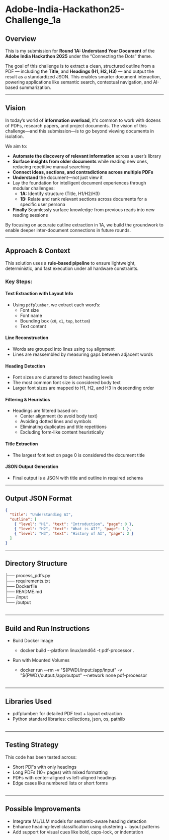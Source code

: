 # Adobe-India-Hackathon25-Challenge_1a

## Overview

This is my submission for **Round 1A: Understand Your Document** of the **Adobe India Hackathon 2025** under the “Connecting the Dots” theme.

The goal of this challenge is to extract a clean, structured outline from a PDF — including the **Title**, and **Headings (H1, H2, H3)** — and output the result as a standardized JSON. This enables smarter document interaction, powering applications like semantic search, contextual navigation, and AI-based summarization.

---

## Vision

In today’s world of **information overload**, it's common to work with dozens of PDFs, research papers, and project documents. The vision of this challenge—and this submission—is to go beyond viewing documents in isolation.

We aim to:

-  **Automate the discovery of relevant information** across a user’s library
-  **Surface insights from older documents** while reading new ones, reducing repetitive manual searching
-  **Connect ideas, sections, and contradictions across multiple PDFs**
-  **Understand** the document—not just view it
-  Lay the foundation for intelligent document experiences through modular challenges:
    - **1A:** Identify structure (Title, H1/H2/H3)
    - **1B:** Relate and rank relevant sections across documents for a specific user persona
- **Finally** Seamlessly surface knowledge from previous reads into new reading sessions

By focusing on accurate outline extraction in 1A, we build the groundwork to enable deeper inter-document connections in future rounds.

---

## Approach & Context

This solution uses a **rule-based pipeline** to ensure lightweight, deterministic, and fast execution under all hardware constraints.

### Key Steps:

#### Text Extraction with Layout Info
- Using `pdfplumber`, we extract each word’s:
  - Font size
  - Font name
  - Bounding box (`x0`, `x1`, `top`, `bottom`)
  - Text content

#### Line Reconstruction
- Words are grouped into lines using `top` alignment
- Lines are reassembled by measuring gaps between adjacent words

#### Heading Detection
- Font sizes are clustered to detect heading levels
- The most common font size is considered body text
- Larger font sizes are mapped to H1, H2, and H3 in descending order

#### Filtering & Heuristics
- Headings are filtered based on:
  - Center alignment (to avoid body text)
  - Avoiding dotted lines and symbols
  - Eliminating duplicates and title repetitions
  - Excluding form-like content heuristically

#### Title Extraction
- The largest font text on page 0 is considered the document title

#### JSON Output Generation
- Final output is a JSON with title and outline in required schema

---

## Output JSON Format

```json
{
  "title": "Understanding AI",
  "outline": [
    { "level": "H1", "text": "Introduction", "page": 0 },
    { "level": "H2", "text": "What is AI?", "page": 1 },
    { "level": "H3", "text": "History of AI", "page": 2 }
  ]
}
```

---

## Directory Structure
├── process_pdfs.py  
├── requirements.txt  <br>
├── Dockerfile            <br>
├── README.md             <br>
├── /input                <br>
└── /output               <br>
<br>

---

## Build and Run Instructions
- Build Docker Image
    - docker build --platform linux/amd64 -t pdf-processor .

- Run with Mounted Volumes
    - docker run --rm -v "${PWD}/input:/app/input" -v "${PWD}/output:/app/output" --network none pdf-processor
<br><br>

---

## Libraries Used
- pdfplumber: for detailed PDF text + layout extraction
- Python standard libraries: collections, json, os, pathlib
<br><br>

---

## Testing Strategy
This code has been tested across:
- Short PDFs with only headings
- Long PDFs (10+ pages) with mixed formatting
- PDFs with center-aligned vs left-aligned headings
- Edge cases like numbered lists or short forms
<br><br>

---

## Possible Improvements
- Integrate ML/LLM models for semantic-aware heading detection
- Enhance heading-level classification using clustering + layout patterns
- Add support for visual cues like bold, caps-lock, or indentation
